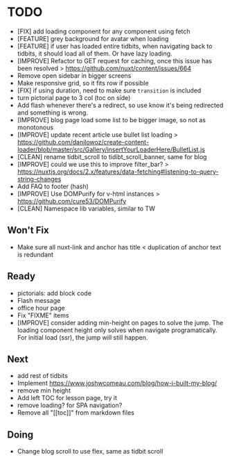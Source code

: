 # TODO

- [FIX] add loading component for any component using fetch
- [FEATURE] grey background for avatar when loading
- [FEATURE] if user has loaded entire tidbits, when navigating back
  to tidbits, it should load all of them. Or have lazy loading.
- [IMPROVE] Refactor to GET request for caching, once this issue has been resolved > https://github.com/nuxt/content/issues/664
- Remove open sidebar in bigger screens
- Make responsive grid, so it fits row if possible
- [FIX] if using duration, need to make sure `transition` is included
- turn pictorial page to 3 col (toc on side)
- Add flash whenever there's a redirect, so use know it's being redirected and something is wrong.
- [IMPROVE] blog page load some list to be bigger image, so not as monotonous
- [IMPROVE] update recent article use bullet list loading > https://github.com/danilowoz/create-content-loader/blob/master/src/Gallery/insertYourLoaderHere/BulletList.js
- [CLEAN] rename tidbit_scroll to tidibt_scroll_banner, same for blog
- [IMPROVE] could we use this to improve filter_bar? > https://nuxtjs.org/docs/2.x/features/data-fetching#listening-to-query-string-changes
- Add FAQ to footer (hash)
- [IMPROVE] Use DOMPurify for v-html instances > https://github.com/cure53/DOMPurify
- [CLEAN] Namespace lib variables, similar to TW

## Won't Fix

- Make sure all nuxt-link and anchor has title < duplication of anchor text is redundant

## Ready

- pictorials: add block code
- Flash message
- office hour page
- Fix "FIXME" items
- [IMPROVE] consider adding min-height on pages to solve the jump. The loading component height only solves when navigate programatically. For initial load (ssr), the jump will still happen.

## Next

- add rest of tidbits
- Implement https://www.joshwcomeau.com/blog/how-i-built-my-blog/
- remove min height
- Add left TOC for lesson page, try it
- remove loading? for SPA navigation?
- Remove all "[[toc]]" from markdown files

## Doing

- Change blog scroll to use flex, same as tidbit scroll
